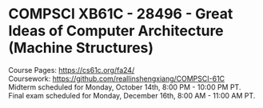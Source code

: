 # COMPSCI XB61C - 28496 - Great Ideas of Computer Architecture (Machine Structures)
Course Pages: https://cs61c.org/fa24/  
Coursework: https://github.com/reallinshengxiang/COMPSCI-61C  
Midterm scheduled for Monday, October 14th, 8:00 PM - 10:00 PM PT.  
Final exam scheduled for Monday, December 16th, 8:00 AM - 11:00 AM PT.

